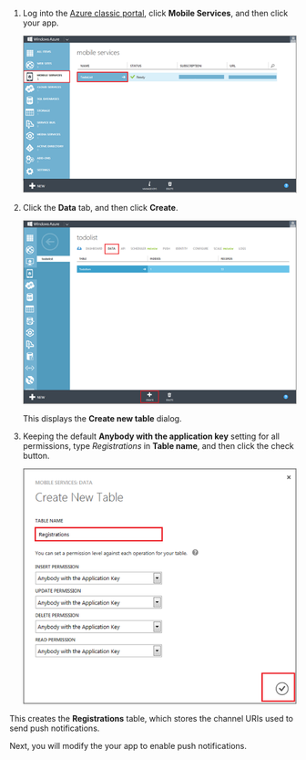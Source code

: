 
1. Log into the [Azure classic portal](https://manage.windowsazure.com/), click **Mobile Services**, and then click your app.

    ![](./media/mobile-services-create-new-push-table/mobile-services-selection.png)

2. Click the **Data** tab, and then click **Create**.

    ![](./media/mobile-services-create-new-push-table/mobile-create-table.png)

    This displays the **Create new table** dialog.

3. Keeping the default **Anybody with the application key** setting for all permissions, type _Registrations_ in **Table name**, and then click the check button.

    ![](./media/mobile-services-create-new-push-table/mobile-create-registrations-table.png)

  This creates the **Registrations** table, which stores the channel URIs used to send push notifications.

Next, you will modify the your app to enable push notifications.


